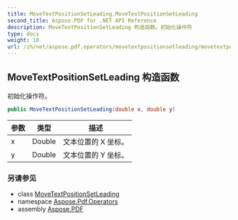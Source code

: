 ```yaml
---
title: MoveTextPositionSetLeading.MoveTextPositionSetLeading
second_title: Aspose.PDF for .NET API Reference
description: MoveTextPositionSetLeading 构造函数。初始化操作符
type: docs
weight: 10
url: /zh/net/aspose.pdf.operators/movetextpositionsetleading/movetextpositionsetleading/
---
```

## MoveTextPositionSetLeading 构造函数

初始化操作符。

```csharp
public MoveTextPositionSetLeading(double x, double y)
```

| 参数 | 类型 | 描述 |
| --- | --- | --- |
| x | Double | 文本位置的 X 坐标。 |
| y | Double | 文本位置的 Y 坐标。 |

### 另请参见

* class [MoveTextPositionSetLeading](../)
* namespace [Aspose.Pdf.Operators](../../../aspose.pdf.operators/)
* assembly [Aspose.PDF](../../../)